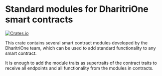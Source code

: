 # Standard modules for DharitriOne smart contracts

[![Crates.io](https://img.shields.io/crates/v/drt-sc-modules)](https://crates.io/crates/drt-sc-modules)

This crate contains several smart contract modules developed by the DharitriOne team, which can be used to add standard functionality to any smart contract.

It is enough to add the module traits as supertraits of the contract traits to receive all endpoints and all functionality from the modules in contracts.
